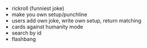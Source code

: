 - rickroll (funniest joke)
- make you own setup/punchline
- users add own joke, write own setup, return matching
- cards against humanity mode
- search by id
- flashbang
